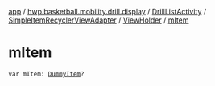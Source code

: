 [app](../../../../index.md) / [hwp.basketball.mobility.drill.display](../../../index.md) / [DrillListActivity](../../index.md) / [SimpleItemRecyclerViewAdapter](../index.md) / [ViewHolder](index.md) / [mItem](.)

# mItem

`var mItem: `[`DummyItem`](../../../../hwp.basketball.mobility.drill.display.dummy/-dummy-content/-dummy-item/index.md)`?`